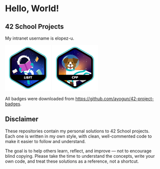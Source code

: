 # Hello, World!

## 42 School Projects

My intranet username is elopez-u.

[![libft](https://raw.githubusercontent.com/3ka1tz/3ka1tz/main/images/libft.png)](https://github.com/3ka1tz/libft)
[![cpp](https://raw.githubusercontent.com/3ka1tz/3ka1tz/main/images/cpp.png)](https://github.com/3ka1tz/cpp)

All badges were downloaded from https://github.com/ayogun/42-project-badges.

## Disclaimer

These repositories contain my personal solutions to 42 School projects. Each one is written in my own style, with clean, well-commented code to make it easier to follow and understand.

The goal is to help others learn, reflect, and improve — not to encourage blind copying. Please take the time to understand the concepts, write your own code, and treat these solutions as a reference, not a shortcut.
